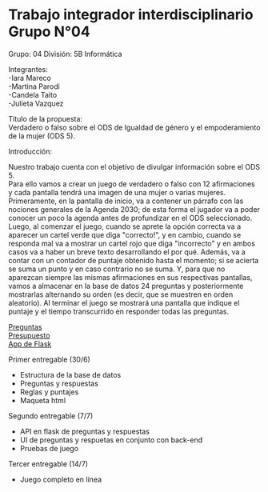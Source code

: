 #  Trabajo integrador interdisciplinario Grupo N°04
Grupo: 04 División: 5B Informática 

Integrantes:<br/> 
-Iara Mareco<br/>
-Martina Parodi<br/>
-Candela Taito<br/>
-Julieta Vazquez<br/>

Título de la propuesta: <br/>
Verdadero o falso sobre el ODS de Igualdad de género y el empoderamiento de la mujer (ODS 5).

Introducción: <br/>

Nuestro trabajo cuenta con el objetivo de divulgar información sobre el ODS 5.<br/>
Para ello vamos a crear un juego de verdadero o falso con 12 afirmaciones y cada pantalla tendrá una imagen de una mujer o varias mujeres. Primeramente, en la pantalla de inicio, va a contener un párrafo con las nociones generales de la Agenda 2030; de esta forma el jugador va a poder conocer un poco la agenda antes de profundizar en el ODS seleccionado. Luego, al comenzar el juego, cuando se aprete la opción correcta va a aparecer un cartel verde que diga "correcto!", y en cambio, cuando se responda mal va a mostrar un cartel rojo que diga "incorrecto" y en ambos casos va a haber un breve texto desarrollando el por qué. Además, va a contar con un contador de puntaje obtenido hasta el momento; si se acierta se suma un punto y en caso contrario no se suma. Y, para que no aparezcan siempre las mismas afirmaciones en sus respectivas pantallas, vamos a almacenar en la base de datos 24 preguntas y posteriormente mostrarlas alternando su orden (es decir, que se muestren en orden aleatorio). Al terminar el juego se mostrará una pantalla que indique el puntaje y el tiempo transcurrido en responder todas las preguntas.

[Preguntas](https://github.com/PioIX/G04-TPI-1CUAT/blob/396f263e17c63c2713e1721736a63325de31b6c5/Preguntas.md) <br/>
[Presupuesto](https://github.com/PioIX/G04-TPI-1CUAT/blob/87e63d234e1c988918586f3fc07d7791ab994fe8/Presupuesto.md)<br/>
[App de Flask](https://github.com/PioIX/replit_grupo04)

Primer entregable (30/6)
- Estructura de la base de datos<br/>
- Preguntas y respuestas<br/>
- Reglas y puntajes<br/>
- Maqueta html<br/>

Segundo entregable (7/7)
- API en flask de preguntas y respuestas<br/>
- UI de preguntas y respuetas en conjunto con back-end<br/>
- Pruebas de juego<br/>

Tercer entregable (14/7) <br/>
- Juego completo en línea
